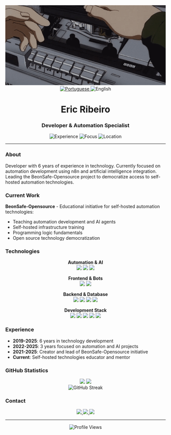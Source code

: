 <div align="center">
  <img src="./public/playtape.gif" width="100%" height="250" style="object-fit: cover;" alt="Eric Ribeiro - Developer & Automation Specialist" />
</div>

<div align="center">
  <a href="README.md">
    <img src="https://img.shields.io/badge/🇧🇷-Português-black?style=flat-square&labelColor=333333&color=444444" alt="Portuguese" />
  </a>
  <img src="https://img.shields.io/badge/🇺🇸-English-black?style=flat-square&labelColor=333333&color=666666" alt="English" />
</div>

<h1 align="center">Eric Ribeiro</h1>
<h3 align="center">Developer & Automation Specialist</h3>

<div align="center">
  <img src="https://img.shields.io/badge/Development-6%20years-black?style=flat-square&labelColor=333333&color=666666" alt="Experience" />
  <img src="https://img.shields.io/badge/Focus-Automation%20%26%20AI-black?style=flat-square&labelColor=333333&color=666666" alt="Focus" />
  <img src="https://img.shields.io/badge/Location-Brazil-black?style=flat-square&labelColor=333333&color=666666" alt="Location" />
</div>

---

### About

Developer with 6 years of experience in technology. Currently focused on automation development using n8n and artificial intelligence integration. Leading the BeonSafe-Opensource project to democratize access to self-hosted automation technologies.

### Current Work

**BeonSafe-Opensource** - Educational initiative for self-hosted automation technologies:

- Teaching automation development and AI agents
- Self-hosted infrastructure training
- Programming logic fundamentals
- Open source technology democratization

### Technologies

<div align="center">

**Automation & AI**
<br />
<img src="https://img.shields.io/badge/n8n-black?style=flat-square&logo=n8n&logoColor=white&labelColor=2d2d2d" />
<img src="https://img.shields.io/badge/DifyAI-black?style=flat-square&logo=openai&logoColor=white&labelColor=2d2d2d" />
<img src="https://img.shields.io/badge/OpenAI-black?style=flat-square&logo=openai&logoColor=white&labelColor=2d2d2d" />

**Frontend & Bots**
<br />
<img src="https://img.shields.io/badge/TypeBot-black?style=flat-square&logo=chatbot&logoColor=white&labelColor=2d2d2d" />
<img src="https://img.shields.io/badge/Evolution_API-black?style=flat-square&logo=whatsapp&logoColor=white&labelColor=2d2d2d" />

**Backend & Database**
<br />
<img src="https://img.shields.io/badge/Node.js-black?style=flat-square&logo=node.js&logoColor=white&labelColor=2d2d2d" />
<img src="https://img.shields.io/badge/MongoDB-black?style=flat-square&logo=mongodb&logoColor=white&labelColor=2d2d2d" />
<img src="https://img.shields.io/badge/Redis-black?style=flat-square&logo=redis&logoColor=white&labelColor=2d2d2d" />
<img src="https://img.shields.io/badge/Supabase-black?style=flat-square&logo=supabase&logoColor=white&labelColor=2d2d2d" />

**Development Stack**
<br />
<img src="https://img.shields.io/badge/JavaScript-black?style=flat-square&logo=javascript&logoColor=white&labelColor=2d2d2d" />
<img src="https://img.shields.io/badge/TypeScript-black?style=flat-square&logo=typescript&logoColor=white&labelColor=2d2d2d" />
<img src="https://img.shields.io/badge/Python-black?style=flat-square&logo=python&logoColor=white&labelColor=2d2d2d" />
<img src="https://img.shields.io/badge/Docker-black?style=flat-square&logo=docker&logoColor=white&labelColor=2d2d2d" />
<img src="https://img.shields.io/badge/Linux-black?style=flat-square&logo=linux&logoColor=white&labelColor=2d2d2d" />

</div>

### Experience

- **2019-2025**: 6 years in technology development
- **2022-2025**: 3 years focused on automation and AI projects
- **2021-2025**: Creator and lead of BeonSafe-Opensource initiative
- **Current**: Self-hosted technologies educator and mentor

### GitHub Statistics

<div align="center">
  <img height="180em" src="https://github-readme-stats.vercel.app/api?username=ericvasr&show_icons=true&theme=dark&bg_color=0d1117&title_color=ffffff&text_color=c9d1d9&icon_color=58a6ff&border_color=30363d&include_all_commits=true&count_private=true" />
  <img height="180em" src="https://github-readme-stats.vercel.app/api/top-langs/?username=ericvasr&layout=compact&langs_count=8&theme=dark&bg_color=0d1117&title_color=ffffff&text_color=c9d1d9&border_color=30363d" />
</div>

<div align="center">
  <img src="https://github-readme-streak-stats.herokuapp.com/?user=ericvasr&theme=dark&background=0d1117&border=30363d&stroke=58a6ff&ring=58a6ff&fire=58a6ff&currStreakNum=ffffff&sideNums=ffffff&currStreakLabel=58a6ff&sideLabels=c9d1d9&dates=c9d1d9" alt="GitHub Streak" />
</div>

### Contact

<div align="center">
  <a href="https://linkedin.com/in/ericribeiro">
    <img src="https://img.shields.io/badge/LinkedIn-black?style=flat-square&logo=linkedin&logoColor=white&labelColor=2d2d2d" />
  </a>
  <a href="https://github.com/ericvasr">
    <img src="https://img.shields.io/badge/GitHub-black?style=flat-square&logo=github&logoColor=white&labelColor=2d2d2d" />
  </a>
  <a href="mailto:eric@beonsafe.com">
    <img src="https://img.shields.io/badge/Email-black?style=flat-square&logo=gmail&logoColor=white&labelColor=2d2d2d" />
  </a>
</div>

---

<div align="center">
  <img src="https://komarev.com/ghpvc/?username=ericvasr&label=Profile%20Views&color=666666&style=flat-square&labelColor=333333" alt="Profile Views" />
</div>
